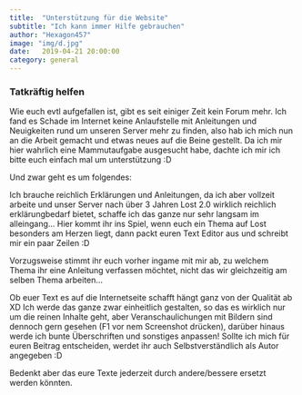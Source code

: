 ```yaml
---
title:  "Unterstützung für die Website"
subtitle: "Ich kann immer Hilfe gebrauchen"
author: "Hexagon457"
image: "img/d.jpg"
date:   2019-04-21 20:00:00
category: general
---
```


### Tatkräftig helfen
Wie euch evtl aufgefallen ist, gibt es seit einiger Zeit kein Forum mehr. Ich fand es Schade im Internet keine Anlaufstelle mit Anleitungen und Neuigkeiten rund um unseren Server mehr zu finden, also hab ich mich nun an die Arbeit gemacht und etwas neues auf die Beine gestellt. Da ich mir hier wahrlich eine Mammutaufgabe ausgesucht habe, dachte ich mir ich bitte euch einfach mal um unterstützung :D

Und zwar geht es um folgendes:

Ich brauche reichlich Erklärungen und Anleitungen, da ich aber vollzeit arbeite und unser Server nach über 3 Jahren Lost 2.0 wirklich reichlich erklärungbedarf bietet, schaffe ich das ganze nur sehr langsam im alleingang... Hier kommt ihr ins Spiel, wenn euch ein Thema auf Lost besonders am Herzen liegt, dann packt euren Text Editor aus und schreibt mir ein paar Zeilen :D 

Vorzugsweise stimmt ihr euch vorher ingame mit mir ab, zu welchem Thema ihr eine Anleitung verfassen möchtet, nicht das wir gleichzeitig am selben Thema arbeiten...

Ob euer Text es auf die Internetseite schafft hängt ganz von der Qualität ab XD Ich werde das ganze zwar einheitlich gestalten, so das es wirklich nur um die reinen Inhalte geht, aber Veranschaulichungen mit Bildern sind dennoch gern gesehen (F1 vor nem Screenshot drücken), darüber hinaus werde ich bunte Überschriften und sonstiges anpassen! Sollte ich mich für euren Beitrag entscheiden, werdet ihr auch Selbstverständlich als Autor angegeben :D

Bedenkt aber das eure Texte jederzeit durch andere/bessere ersetzt werden könnten. 
